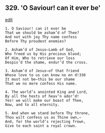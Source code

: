
## 329.  'O Saviour! can it ever be'
[edit](https://docs.google.com/document/d/1-Iar_W1N6PKgP5sI3dhLY4tkwuCO0lgW/edit?mode=html)



    1. O Saviour! can it ever be
    That we should be asham’d of Thee? 
    And not with joy Thy name confess 
    Before Thy proudest enemies?

    2. Asham’d of Jesus—Lamb of God,
    Who freed us by His precious blood; 
    Of Him, Who to retrieve our loss 
    Despis’d the shame, endur’d the cross.

    3. Asham’d of Jesus—of that friend 
    Whose love to us can know no en d!330
    It must not be—this be our shame 
    That we no more confess His name.

    4. The world’s anointed King and Lord,
    By all the hosts of heav’n ador’d!
    Yes! we will make our boast of Thee, 
    Now, and to all eternity.

    5. And when we stand before Thy throne, 
    Thou wilt confess us as Thine own,— 
    And, for the world’s rejecting frown, 
    Give to each saint a royal crown.
